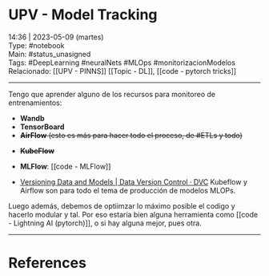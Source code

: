 # UPV - Model Tracking   
14:36 | 2023-05-09 (martes)   
Type: #notebook  
Main: #status_unasigned   
Tags: #DeepLearning #neuralNets  #MLOps #monitorizacionModelos
Relacionado: [[UPV - PINNS]]   [[Topic - DL]], [[code - pytorch tricks]]

---

Tengo que aprender alguno de los recursos para monitoreo de entrenamientos:
* **Wandb**
* **TensorBoard**
* ~~**AirFlow** (esto es más para hacer todo el proceso, de #ETLs y todo)~~
- ~~**KubeFlow**~~
* **MLFlow**: [[code - MLFlow]]
- [Versioning Data and Models | Data Version Control · DVC](https://dvc.org/doc/use-cases/versioning-data-and-models) 
Kubeflow y Airflow son para todo el tema de producción de modelos MLOPs.


Luego además, debemos de optiimzar lo máximo posible el codigo y hacerlo modular y tal. Por eso estaría bien alguna herramienta como [[code - Lightning AI (pytorch)]], o si hay alguna mejor, pues otra. 



---
# References


